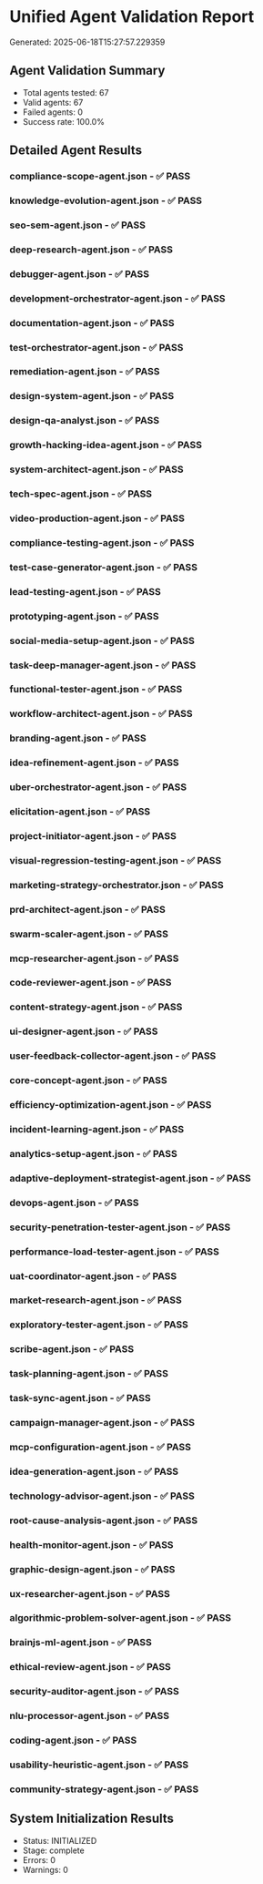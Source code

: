 # Unified Agent Validation Report
Generated: 2025-06-18T15:27:57.229359

## Agent Validation Summary

- Total agents tested: 67
- Valid agents: 67
- Failed agents: 0
- Success rate: 100.0%

## Detailed Agent Results

### compliance-scope-agent.json - ✅ PASS

### knowledge-evolution-agent.json - ✅ PASS

### seo-sem-agent.json - ✅ PASS

### deep-research-agent.json - ✅ PASS

### debugger-agent.json - ✅ PASS

### development-orchestrator-agent.json - ✅ PASS

### documentation-agent.json - ✅ PASS

### test-orchestrator-agent.json - ✅ PASS

### remediation-agent.json - ✅ PASS

### design-system-agent.json - ✅ PASS

### design-qa-analyst.json - ✅ PASS

### growth-hacking-idea-agent.json - ✅ PASS

### system-architect-agent.json - ✅ PASS

### tech-spec-agent.json - ✅ PASS

### video-production-agent.json - ✅ PASS

### compliance-testing-agent.json - ✅ PASS

### test-case-generator-agent.json - ✅ PASS

### lead-testing-agent.json - ✅ PASS

### prototyping-agent.json - ✅ PASS

### social-media-setup-agent.json - ✅ PASS

### task-deep-manager-agent.json - ✅ PASS

### functional-tester-agent.json - ✅ PASS

### workflow-architect-agent.json - ✅ PASS

### branding-agent.json - ✅ PASS

### idea-refinement-agent.json - ✅ PASS

### uber-orchestrator-agent.json - ✅ PASS

### elicitation-agent.json - ✅ PASS

### project-initiator-agent.json - ✅ PASS

### visual-regression-testing-agent.json - ✅ PASS

### marketing-strategy-orchestrator.json - ✅ PASS

### prd-architect-agent.json - ✅ PASS

### swarm-scaler-agent.json - ✅ PASS

### mcp-researcher-agent.json - ✅ PASS

### code-reviewer-agent.json - ✅ PASS

### content-strategy-agent.json - ✅ PASS

### ui-designer-agent.json - ✅ PASS

### user-feedback-collector-agent.json - ✅ PASS

### core-concept-agent.json - ✅ PASS

### efficiency-optimization-agent.json - ✅ PASS

### incident-learning-agent.json - ✅ PASS

### analytics-setup-agent.json - ✅ PASS

### adaptive-deployment-strategist-agent.json - ✅ PASS

### devops-agent.json - ✅ PASS

### security-penetration-tester-agent.json - ✅ PASS

### performance-load-tester-agent.json - ✅ PASS

### uat-coordinator-agent.json - ✅ PASS

### market-research-agent.json - ✅ PASS

### exploratory-tester-agent.json - ✅ PASS

### scribe-agent.json - ✅ PASS

### task-planning-agent.json - ✅ PASS

### task-sync-agent.json - ✅ PASS

### campaign-manager-agent.json - ✅ PASS

### mcp-configuration-agent.json - ✅ PASS

### idea-generation-agent.json - ✅ PASS

### technology-advisor-agent.json - ✅ PASS

### root-cause-analysis-agent.json - ✅ PASS

### health-monitor-agent.json - ✅ PASS

### graphic-design-agent.json - ✅ PASS

### ux-researcher-agent.json - ✅ PASS

### algorithmic-problem-solver-agent.json - ✅ PASS

### brainjs-ml-agent.json - ✅ PASS

### ethical-review-agent.json - ✅ PASS

### security-auditor-agent.json - ✅ PASS

### nlu-processor-agent.json - ✅ PASS

### coding-agent.json - ✅ PASS

### usability-heuristic-agent.json - ✅ PASS

### community-strategy-agent.json - ✅ PASS

## System Initialization Results

- Status: INITIALIZED
- Stage: complete
- Errors: 0
- Warnings: 0
